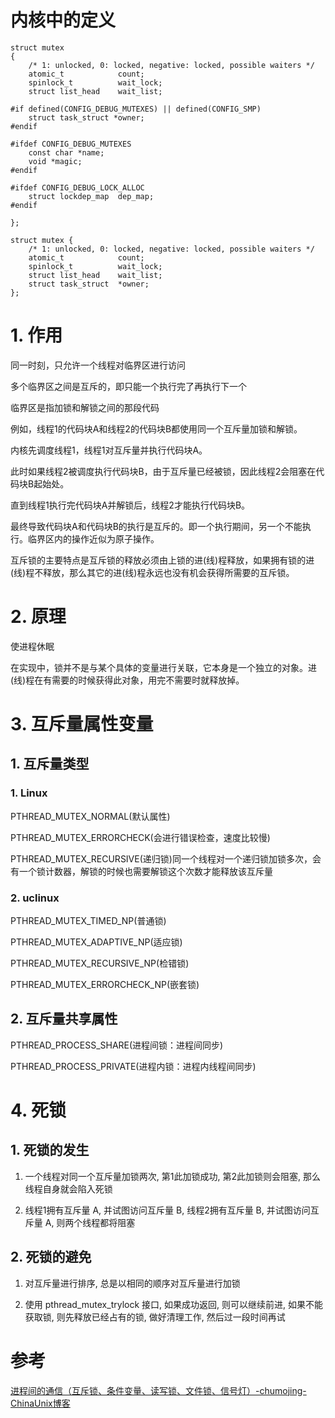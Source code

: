 # 内核中的定义

```
struct mutex
{
    /* 1: unlocked, 0: locked, negative: locked, possible waiters */
    atomic_t			count;
    spinlock_t			wait_lock;
    struct list_head	wait_list;

#if defined(CONFIG_DEBUG_MUTEXES) || defined(CONFIG_SMP)
    struct task_struct *owner;
#endif

#ifdef CONFIG_DEBUG_MUTEXES
    const char *name;
    void *magic;
#endif

#ifdef CONFIG_DEBUG_LOCK_ALLOC
    struct lockdep_map	dep_map;
#endif

};
```

```
struct mutex {
	/* 1: unlocked, 0: locked, negative: locked, possible waiters */
	atomic_t			count;
	spinlock_t			wait_lock;
	struct list_head	wait_list;
	struct task_struct	*owner;
};
```

# 1. 作用

同一时刻，只允许一个线程对临界区进行访问

多个临界区之间是互斥的，即只能一个执行完了再执行下一个

临界区是指加锁和解锁之间的那段代码

例如，线程1的代码块A和线程2的代码块B都使用同一个互斥量加锁和解锁。

内核先调度线程1，线程1对互斥量并执行代码块A。

此时如果线程2被调度执行代码块B，由于互斥量已经被锁，因此线程2会阻塞在代码块B起始处。

直到线程1执行完代码块A并解锁后，线程2才能执行代码块B。

最终导致代码块A和代码块B的执行是互斥的。即一个执行期间，另一个不能执行。临界区内的操作近似为原子操作。

互斥锁的主要特点是互斥锁的释放必须由上锁的进(线)程释放，如果拥有锁的进(线)程不释放，那么其它的进(线)程永远也没有机会获得所需要的互斥锁。

# 2. 原理

使进程休眠

在实现中，锁并不是与某个具体的变量进行关联，它本身是一个独立的对象。进(线)程在有需要的时候获得此对象，用完不需要时就释放掉。

# 3. 互斥量属性变量

## 1. 互斥量类型

### 1. Linux

PTHREAD_MUTEX_NORMAL(默认属性)

PTHREAD_MUTEX_ERRORCHECK(会进行错误检查，速度比较慢)

PTHREAD_MUTEX_RECURSIVE(递归锁)同一个线程对一个递归锁加锁多次，会有一个锁计数器，解锁的时候也需要解锁这个次数才能释放该互斥量

### 2. uclinux

PTHREAD_MUTEX_TIMED_NP(普通锁)

PTHREAD_MUTEX_ADAPTIVE_NP(适应锁)

PTHREAD_MUTEX_RECURSIVE_NP(检错锁)

PTHREAD_MUTEX_ERRORCHECK_NP(嵌套锁)

## 2. 互斥量共享属性

PTHREAD_PROCESS_SHARE(进程间锁：进程间同步)

PTHREAD_PROCESS_PRIVATE(进程内锁：进程内线程间同步)

# 4. 死锁

## 1. 死锁的发生

1. 一个线程对同一个互斥量加锁两次, 第1此加锁成功, 第2此加锁则会阻塞, 那么线程自身就会陷入死锁

2. 线程1拥有互斥量 A, 并试图访问互斥量 B, 线程2拥有互斥量 B, 并试图访问互斥量 A, 则两个线程都将阻塞

## 2. 死锁的避免

1. 对互斥量进行排序, 总是以相同的顺序对互斥量进行加锁

2. 使用 pthread_mutex_trylock 接口, 如果成功返回, 则可以继续前进, 如果不能获取锁, 则先释放已经占有的锁, 做好清理工作, 然后过一段时间再试

# 参考

[进程间的通信（互斥锁、条件变量、读写锁、文件锁、信号灯）-chumojing-ChinaUnix博客](http://blog.chinaunix.net/uid-12461657-id-3182843.html)
